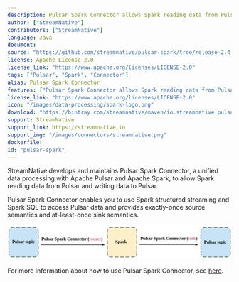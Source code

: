 ```yaml
---
description: Pulsar Spark Connector allows Spark reading data from Pulsar and writing data to Pulsar
author: ["StreamNative"]
contributors: ["StreamNative"]
language: Java
document: 
source: "https://github.com/streamnative/pulsar-spark/tree/release-2.4.5/src/main"
license: Apache License 2.0
license_link: "https://www.apache.org/licenses/LICENSE-2.0"
tags: ["Pulsar", "Spark", "Connector"]
alias: Pulsar Spark Connector
features: ["Pulsar Spark Connector allows Spark reading data from Pulsar and writing data to Pulsar"]
license_link: "https://www.apache.org/licenses/LICENSE-2.0"
icon: "/images/data-processing/spark-logo.png"
download: "https://bintray.com/streamnative/maven/io.streamnative.pulsar-spark/2.4.5"
support: StreamNative
support_link: https://streamnative.io
support_img: "/images/connectors/streamnative.png"
dockerfile: 
id: "pulsar-spark"
---
```


StreamNative develops and maintains Pulsar Spark Connector, a unified data processing with Apache Pulsar and Apache Spark, to allow Spark reading data from Pulsar and writing data to Pulsar.

Pulsar Spark Connector enables you to use Spark structured streaming and Spark SQL to access Pulsar data and provides exactly-once source semantics and at-least-once sink semantics.

![](/images/data-processing/pulsar-spark-connector.png)

For more information about how to use Pulsar Spark Connector, see [here](https://streamnative.io/docs/v1.0.0/process/pulsar-spark-connector/link/).